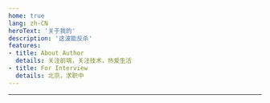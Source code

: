 ```yaml
---
home: true
lang: zh-CN
heroText: '关于我的'
description: '这波能反杀'
features: 
- title: About Author
  details: 关注前端，关注技术，热爱生活
- title: For Interview
  details: 北京，求职中
---
```

---

<myself />

<back-to-top />